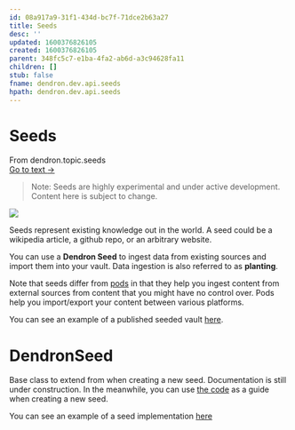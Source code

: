 ```yaml
---
id: 08a917a9-31f1-434d-bc7f-71dce2b63a27
title: Seeds
desc: ''
updated: 1600376826105
created: 1600376826105
parent: 348fc5c7-e1ba-4fa2-ab6d-a3c94628fa11
children: []
stub: false
fname: dendron.dev.api.seeds
hpath: dendron.dev.api.seeds
---
```

# Seeds



<div class="portal-container">
<div class="portal-head">
<div class="portal-backlink" >
<div class="portal-title">From <span class="portal-text-title">dendron.topic.seeds</span></div>
<a href="4fdf54ac-599e-42e7-90a5-38964913a9a7.html" class="portal-arrow">Go to text <span class="right-arrow">→</span></a>
</div>
</div>
<div id="portal-parent-anchor" class="portal-parent" markdown="1">
<div class="portal-parent-fader-top"></div>
<div class="portal-parent-fader-bottom"></div>        
  

> Note: Seeds are highly experimental and under active development. Content here is subject to change.

![](https://foundation-prod-assetspublic53c57cce-8cpvgjldwysl.s3-us-west-2.amazonaws.com/assets/images/seeds.png)

Seeds represent existing knowledge out in the world. A seed could be a wikipedia article, a github repo, or an arbitrary website. 

You can use a **Dendron Seed** to ingest data from existing sources and import them into your vault. Data ingestion is also referred to as **planting**.

Note that seeds differ from [pods](66727a39-d0a7-449b-a10d-f6c438185d7f) in that they help you ingest content from external sources from content that you might have no control over. Pods help you import/export your content between various platforms.

You can see an example of a published seeded vault [here](https://aws.dendron.so/).



</div>    
</div>


# DendronSeed

Base class to extend from when creating a new seed. Documentation is still under construction. In the meanwhile, you can use [the code](https://github.com/dendronhq/dendron/blob/master/packages/seeds-core/src/base.ts#L39) as a guide when creating a new seed.

You can see an example of a seed implementation [here](https://github.com/dendronhq/seeds.aws/blob/master/packages/awsgeek-seed/src/index.ts#L63:L63)

